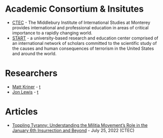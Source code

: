 # Academic Consortium & Insitutes
- [CTEC](https://www.middlebury.edu/institute/academics/centers-initiatives/ctec) - The Middlebury Institute of International Studies at Monterey provides international and professional education in areas of critical importance to a rapidly changing world.
- [START](https://start.umd.edu/) - a university-based research and education center comprised of an international network of scholars committed to the scientific study of the causes and human consequences of terrorism in the United States and around the world.

# Researchers
- [Matt Kriner](https://www.middlebury.edu/institute/people/matt-kriner) - [t](https://twitter.com/mattkriner)
- [Jon Lewis](https://extremism.gwu.edu/jon-lewis) - [t](https://twitter.com/Jon_Lewis27)

# Articles
- [Toppling Tyranny: Understanding the Militia Movement’s Role in the January 6th Insurrection and Beyond](https://www.middlebury.edu/institute/academics/centers-initiatives/ctec/ctec-publications/toppling-tyranny-understanding-militia) - July 25, 2022 (CTEC)
